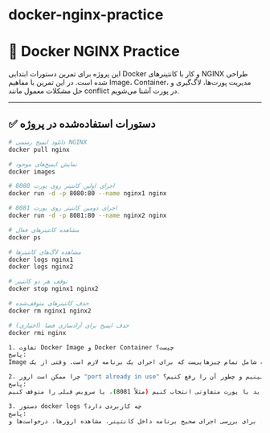 # docker-nginx-practice
# 🐳 Docker NGINX Practice

این پروژه برای تمرین دستورات ابتدایی Docker و کار با کانتینرهای NGINX طراحی شده است. در این تمرین با مفاهیم Image، Container، مدیریت پورت‌ها، لاگ‌گیری و حل مشکلات معمول مانند conflict در پورت آشنا می‌شویم.

---

## ✅ دستورات استفاده‌شده در پروژه

```bash
# دانلود ایمیج رسمی NGINX
docker pull nginx

# نمایش ایمیج‌های موجود
docker images

# اجرای اولین کانتینر روی پورت 8080
docker run -d -p 8080:80 --name nginx1 nginx

# اجرای دومین کانتینر روی پورت 8081
docker run -d -p 8081:80 --name nginx2 nginx

# مشاهده کانتینرهای فعال
docker ps

# مشاهده لاگ‌های کانتینرها
docker logs nginx1
docker logs nginx2

# توقف هر دو کانتینر
docker stop nginx1 nginx2

# حذف کانتینرهای متوقف‌شده
docker rm nginx1 nginx2

# حذف ایمیج برای آزادسازی فضا (اختیاری)
docker rmi nginx

1. تفاوت Docker Image و Docker Container چیست؟
پاسخ:
Image یک الگو یا فایل نصبی است که شامل تمام چیزهایی‌ست که برای اجرای یک برنامه لازم است. وقتی از یک Image کانتینر می‌سازیم، آن کانتینر تبدیل به یک محیط قابل اجرا می‌شود. Image اجرا نمی‌شود، اما Container همان نسخه‌ی زنده و فعال Image است.

2. چرا ممکن است ارور "port already in use" ببینیم و چطور آن را رفع کنیم؟
پاسخ:
اگر قبلاً یک سرویس یا کانتینر در حال استفاده از یک پورت مشخص (مثلاً 8080) باشد، نمی‌توان از همان پورت برای کانتینر دیگری استفاده کرد. برای رفع این خطا باید یا پورت متفاوتی انتخاب کنیم (مثلاً 8081)، یا سرویس قبلی را متوقف کنیم.

3. دستور docker logs چه کاربردی دارد؟
پاسخ:
این دستور لاگ‌های خروجی داخلی کانتینر را نشان می‌دهد. برای بررسی اجرای صحیح برنامه داخل کانتینر، مشاهده ارورها، درخواست‌ها و Debug کردن بسیار کاربرد دارد. مخصوصاً زمانی که کانتینر به ظاهر اجرا شده اما خروجی موردنظر را نمی‌دهد.

